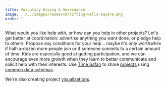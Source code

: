 ```yaml
---
title: Voluntary Giving & Governance
image: ../../images/research/lifting-walls-square.png
order: 1
---
```


What would you like help with, or how can you help in other projects? Let's get
better at coordination: advertise anything you want done, or pledge help to
others. Propose any conditions for your help... maybe it's only worthwhile if
half-a-dozen more people join or if someone commits to a certain amount of time.
Kids are especially good at getting participation, and we can encourage even
more growth when they learn to better communicate and solicit help with their
interests. Use [Time Safari](https://timesafari.app) to share
[projects](/projects) using [common data
schemas](https://endorser.ch/doc/html/transactions.html).

We're also creating project [visualizations](https://observablehq.com/d/83a90a6d6cd11999).

